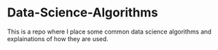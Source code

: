 # Data-Science-Algorithms
This is a repo where I place some common data science algorithms and explainations of how they are used.
